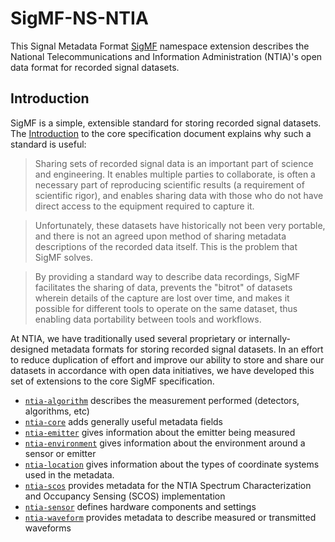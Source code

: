 # SigMF-NS-NTIA

This Signal Metadata Format [SigMF](https://github.com/gnuradio/SigMF) namespace extension describes the National
Telecommunications and Information Administration (NTIA)'s open data format for
recorded signal datasets.

## Introduction

SigMF is a simple, extensible standard for
storing recorded signal datasets. The
[Introduction](https://github.com/gnuradio/SigMF/blob/master/sigmf-spec.md#introduction)
to the core specification document explains why such a standard is useful:

> Sharing sets of recorded signal data is an important part of science and engineering. It enables multiple parties to collaborate, is often a necessary part of reproducing scientific results (a requirement of scientific rigor), and enables sharing data with those who do not have direct access to the equipment required to capture it.

> Unfortunately, these datasets have historically not been very portable, and there is not an agreed upon method of sharing metadata descriptions of the recorded data itself. This is the problem that SigMF solves.

> By providing a standard way to describe data recordings, SigMF facilitates the sharing of data, prevents the "bitrot" of datasets wherein details of the capture are lost over time, and makes it possible for different tools to operate on the same dataset, thus enabling data portability between tools and workflows.

At NTIA, we have traditionally used several proprietary or internally-designed
metadata formats for storing recorded signal datasets. In an effort to reduce
duplication of effort and improve our ability to store and share our datasets
in accordance with open data initiatives, we have developed this set of
extensions to the core SigMF specification.

- [`ntia-algorithm`](ntia-algorithm.sigmf-ext.md) describes the measurement performed (detectors, algorithms, etc)
- [`ntia-core`](ntia-core.sigmf-ext.md) adds generally useful metadata fields
- [`ntia-emitter`](ntia-emitter.sigmf-ext.md) gives information about the emitter being measured
- [`ntia-environment`](ntia-environment.sigmf-ext.md) gives information about the environment around a sensor or emitter
- [`ntia-location`](ntia-location.sigmf-ext.md) gives information about the types of coordinate systems used in the metadata.
- [`ntia-scos`](ntia-scos.sigmf-ext.md) provides metadata for the NTIA Spectrum Characterization and Occupancy Sensing (SCOS) implementation 
- [`ntia-sensor`](ntia-sensor.sigmf-ext.md) defines hardware components and settings
- [`ntia-waveform`](ntia-waveform.sigmf-ext.md) provides metadata to describe measured or transmitted waveforms

